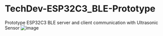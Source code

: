 # TechDev-ESP32C3_BLE-Prototype
Prototype ESP32C3 BLE server and client communication with Ultrasonic Sensor
![image](https://user-images.githubusercontent.com/84754292/229018864-e0279f6b-5b4f-4f99-a51b-9ecc2e103660.png)
